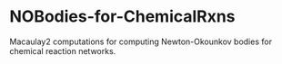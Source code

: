 # NOBodies-for-ChemicalRxns
Macaulay2 computations for computing Newton-Okounkov bodies for chemical reaction networks.
